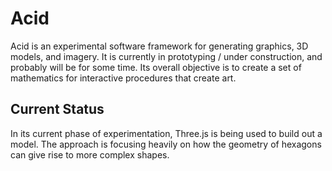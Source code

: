 # Acid
Acid is an experimental software framework for generating graphics, 3D models, and imagery. It is currently in prototyping / under construction, and probably will be for some time. Its overall objective is to create a set of mathematics for interactive procedures that create art. 

## Current Status

In its current phase of experimentation, Three.js is being used to build out a model. The approach is focusing heavily on how the geometry of hexagons can give rise to more complex shapes.

